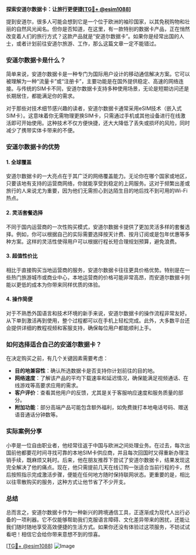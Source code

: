 **探索安道尔数据卡：让旅行更便捷[[TG💪+ @esim1088](https://t.me/s/esim1088)]**

提到安道尔，很多人可能会想到它是一个位于欧洲的袖珍国家，以其免税购物和壮丽的自然风光闻名。但你是否知道，在这里，有一款特别的数据卡产品，正在悄然改变着人们的旅行方式？这款产品就是“安道尔数据卡”。如果你是经常出国的人士，或者计划前往安道尔旅游、工作，那么这篇文章一定不能错过。

### 安道尔数据卡是什么？

简单来说，安道尔数据卡是一种专门为国际用户设计的移动通信解决方案。它可以被理解为一种“流量卡”或“注册卡”，主要功能是在国外提供稳定、高速的网络连接。与传统的SIM卡不同，安道尔数据卡支持多种使用场景，无论是短期访问还是长期居住，都能满足你的需求。

对于那些对技术细节感兴趣的读者，安道尔数据卡通常采用eSIM技术（嵌入式SIM卡）。这意味着你无需物理更换SIM卡，只需通过手机或其他设备进行在线激活即可开始使用。这种技术不仅方便快捷，还大大降低了丢失或损坏的风险，同时减少了携带实体卡带来的不便。

### 安道尔数据卡的优势

#### 1. **全球覆盖**
   安道尔数据卡的一大亮点在于其广泛的网络覆盖能力。无论你在哪个国家或地区，只要该地有支持的运营商网络，你就能享受到稳定的上网服务。这对于频繁出差或旅行的人来说尤为重要，因为他们无需担心到达陌生目的地后找不到可用的Wi-Fi热点。

#### 2. **灵活套餐选择**
   不同于国内运营商的一次性购买模式，安道尔数据卡提供了更加灵活多样的套餐选择。例如，你可以根据自己的实际需要选择按天计费、按月订阅或是包年优惠等多种方案。这样的灵活性使得用户可以根据行程长短合理规划预算，避免浪费。

#### 3. **超值性价比**
   相比于直接购买当地运营商的服务，安道尔数据卡往往更具价格优势。特别是在一些热门旅游城市或商业中心，本地运营商的价格可能非常高昂，而安道尔数据卡则能以更低的成本为你带来同样优质的体验。

#### 4. **操作简便**
   对于不熟悉外国语言和技术环境的新手来说，安道尔数据卡的操作流程非常友好。从下单到激活再到使用，整个过程都可以在手机上轻松完成。此外，大多数平台还会提供详细的教程视频和客服支持，确保每位用户都能顺利上手。

### 如何选择适合自己的安道尔数据卡？

在决定购买之前，有几个关键因素需要考虑：

- **目的地兼容性**：确认所选数据卡是否支持你计划前往的目的地。
- **网络速度**：了解该产品的平均下载速率和延迟情况，确保能满足视频通话、在线游戏等高要求应用的需求。
- **客户评价**：查看其他用户的反馈，尤其是关于客服响应速度和服务质量的部分。
- **附加功能**：部分高端产品可能包含额外福利，如免费拨打本地电话号码、赠送语音通话分钟数等。

### 实际案例分享

小李是一位自由职业者，他经常往返于中国与欧洲之间处理业务。在过去，每次出国前他都要花时间寻找可靠的本地SIM卡供应商，并且每次回国时又得重新办理注销手续，既麻烦又耗时。后来，他在朋友推荐下尝试了安道尔数据卡，结果发现这完全解决了他的痛点。现在，他只需提前几天在线订购一张适合当前行程的卡，然后按照指示完成激活步骤，便能在任何地方随时保持联网状态。更重要的是，相比以往零散购买的服务，这种方式让他节省了不少开支。

### 总结

总而言之，安道尔数据卡作为一种新兴的跨境通信工具，正逐渐成为现代人出行必备的一项利器。它不仅能够帮助我们克服语言障碍、文化差异带来的困扰，还能让我们随时随地享受高效便捷的生活方式。如果你还没有体验过这项服务，不妨试试看吧！相信它会给你带来意想不到的惊喜。

[[TG💪+ @esim1088](https://t.me/s/esim1088)] 
![Image](https://i.postimg.cc/4NQfJmqS/Snipaste-2025-05-13-00-14-12.png)